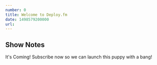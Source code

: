 ```yaml
---
number: 0
title: Welcome to Deploy.fm
date: 1498579200000
url:
---
```


## Show Notes

It's Coming! Subscribe now so we can launch this puppy with a bang!
